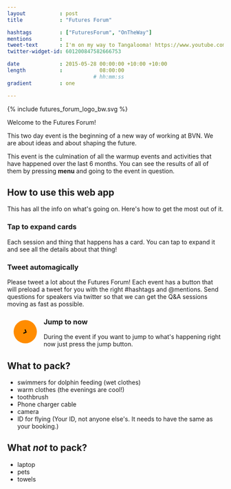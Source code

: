 ```yaml
---
layout           : post
title            : "Futures Forum"

hashtags         : ["FuturesForum", "OnTheWay"]
mentions         :
tweet-text       : I'm on my way to Tangalooma! https://www.youtube.com/watch?v=wuk8AOjGURE
twitter-widget-id: 601200847582666753

date             : 2015-05-28 00:00:00 +10:00 +10:00
length           :            08:00:00
                            # hh:mm:ss
gradient         : one

---
```


{% include futures_forum_logo_bw.svg %}

Welcome to the Futures Forum!

This two day event is the beginning of a new way of working at BVN. We are about ideas and about shaping the future.

This event is the culmination of all the warmup events and activities that have happened over the last 6 months. You can see the results of all of them by pressing **menu** and going to the event in question.

## How to use this web app ##

This has all the info on what's going on. Here's how to get the most out of it.

### Tap to expand cards ###

Each session and thing that happens has a card. You can tap to expand it and see all the details about that thing!

### Tweet automagically ###

Please tweet a lot about the Futures Forum! Each event has a button that will preload a tweet for you with the right #hashtags and @mentions. Send questions for speakers via twitter so that we can get the Q&A sessions moving as fast as possible.

<section id="explainer-section" style="display:none;">
<h3> Save it to your homescreen ###</h3>

<div id="ios-homescreen-explainer" style="display:none;">
{% picture explainer iosExplainer-01.png alt="Go the bottom of the screen and press the square with an up arrow" %}
{% picture explainer iosExplainer-02.png alt="Tap add to homescreen" %}
{% picture explainer iosExplainer-03.png alt="Tap add" %}
{% picture explainer iosExplainer-04.png alt="There you go!" %}
<ol>
<li>Go the bottom of the screen and press the square with an up arrow</li>
<li>Tap add to homescreen</li>
<li>Tap add</li>
<li>There you go!</li>
</ol>
</div>
<div id="android-homescreen-explainer" style="display:none;">
{% picture explainer androidExplainer-05.png alt="Go the top of the screen open the menu, then tap 'add to homescreen'" %}
{% picture explainer androidExplainer-06.png alt="Tap add" %}
{% picture explainer androidExplainer-07.png alt="There you go!" %}
<ol>
<li>Go the top of the screen open the menu</li>
<li>Tap add to homescreen</li>
<li>Tap add</li>
<li>There you go!</li>
</ol>
</div>
</section>

<div style="transform: rotate(23.6deg); 
            float:left;
            width: 2.5em;
            height: 2.5em;
            margin: 1em;
            padding: 0.5em;
            border-radius: 50%;
            color: white;
            background-color: darkorange;
            text-align: center;
            font-size: 110%;">
    <svg xmlns="http://www.w3.org/2000/svg" viewBox="0 0 64 64">
        <path d="M28.7 41.4l-2.8-2.8 6.6-6.6-6.6-6.6 2.8-2.8 9.4 9.4"/>
    </svg>
</div>

### Jump to now

During the event if you want to jump to what's happening right now just press the jump button.


## What to pack? ##

* swimmers for dolphin feeding (wet clothes)
* warm clothes (the evenings are cool!)
* toothbrush
* Phone charger cable
* camera
* ID for flying (Your ID, not anyone else's. It needs to have the same as your booking.)

## What *not* to pack? ##

* laptop
* pets
* towels
